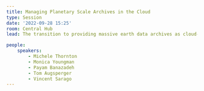 ```yaml
---
title: Managing Planetary Scale Archives in the Cloud
type: Session
date: '2022-09-28 15:25'
room: Central Hub
lead: The transition to providing massive earth data archives as cloud-optimized data raises multiple questions, challenges and exciting opportunities. This session compares the experiences of companies and organizations that are actively managing massive earthdata archives. We will explore the current state of cloud optimized archives from data acquisition through to distribution. 

people:
    speakers:
        - Michele Thornton
        - Monica Youngman
        - Payam Banazadeh
        - Tom Augsperger
        - Vincent Sarago
---
```

